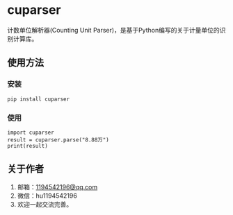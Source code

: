 # cuparser

计数单位解析器(Counting Unit Parser)，是基于Python编写的关于计量单位的识别计算库。

## 使用方法

### 安装

    pip install cuparser

### 使用

    import cuparser
    result = cuparser.parse("8.88万")
    print(result)

## 关于作者

1. 邮箱：1194542196@qq.com
2. 微信：hu1194542196
3. 欢迎一起交流完善。